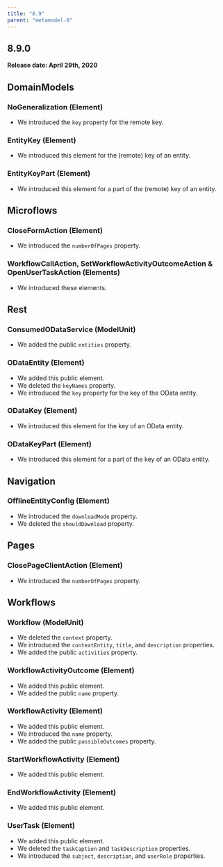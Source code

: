 ```yaml
---
title: "8.9"
parent: "metamodel-8"
---
```


## 8.9.0

**Release date: April 29th, 2020**

## DomainModels

### NoGeneralization (Element)

* We introduced the `key` property for the remote key.

### EntityKey (Element)

* We introduced this element for the (remote) key of an entity.

### EntityKeyPart (Element)

* We introduced this element for a part of the (remote) key of an entity.

## Microflows

### CloseFormAction (Element)

* We introduced the `numberOfPages` property.

### WorkflowCallAction, SetWorkflowActivityOutcomeAction & OpenUserTaskAction (Elements)

* We introduced these elements.

## Rest

### ConsumedODataService (ModelUnit)

* We added the public `entities` property.

### ODataEntity (Element)

* We added this public element.
* We deleted the `keyNames` property.
* We introduced the `key` property for the key of the OData entity.

### ODataKey (Element)

* We introduced this element for the key of an OData entity.

### ODataKeyPart (Element)

* We introduced this element for a part of the key of an OData entity.

## Navigation

### OfflineEntityConfig (Element)

* We introduced the `downloadMode` property.
* We deleted the `shouldDownload` property.

## Pages

### ClosePageClientAction (Element)

* We introduced the `numberOfPages` property.

## Workflows

### Workflow (ModelUnit)

* We deleted the `context` property.
* We introduced the `contextEntity`, `title`, and `description` properties.
* We added the public `activities` property.

### WorkflowActivityOutcome (Element)

* We added this public element.
* We added the public `name` property.

### WorkflowActivity (Element)

* We added this public element.
* We introduced the `name` property.
* We added the public `possibleOutcomes` property.

### StartWorkflowActivity (Element)

* We added this public element.

### EndWorkflowActivity (Element)

* We added this public element.

### UserTask (Element)

* We added this public element.
* We deleted the `taskCaption` and `taskDescription` properties.
* We introduced the `subject`, `description`, and `userRole` properties.
